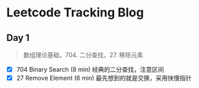 # Leetcode Tracking Blog

## Day 1

> 数组理论基础，704. 二分查找，27. 移除元素

* [X] 704 Binary Search (8 min)
  经典的二分查找，注意区间
* [X] 27 Remove Element (6 min)
  最先想到的就是交换，采用快慢指针
